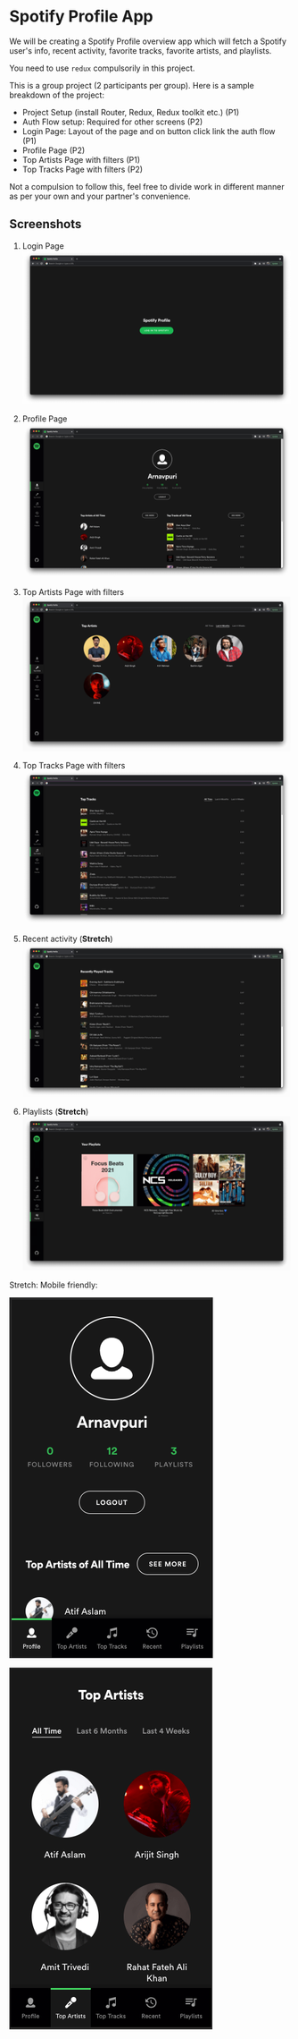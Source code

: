 # Spotify Profile App

We will be creating a Spotify Profile overview app which will fetch a Spotify user's info, recent activity, favorite tracks, favorite artists, and playlists.

You need to use `redux` compulsorily in this project.

This is a group project (2 participants per group). Here is a sample breakdown of the project:

- Project Setup (install Router, Redux, Redux toolkit etc.) (P1)
- Auth Flow setup: Required for other screens (P2)
- Login Page: Layout of the page and on button click link the auth flow (P1)
- Profile Page (P2)
- Top Artists Page with filters (P1)
- Top Tracks Page with filters (P2)

Not a compulsion to follow this, feel free to divide work in different manner as per your own and your partner's convenience.

## Screenshots
1. Login Page
![](./screenshots/1.png)

2. Profile Page
![](./screenshots/2.png)

3. Top Artists Page with filters
![](./screenshots/3.png)


4. Top Tracks Page with filters
![](./screenshots/4.png)


5. Recent activity (**Stretch**)
![](./screenshots/6.png)

6. Playlists (**Stretch**)
![](./screenshots/5.png)


Stretch: Mobile friendly:

![](./screenshots/mob-1.png)

![](./screenshots/mob-2.png)
